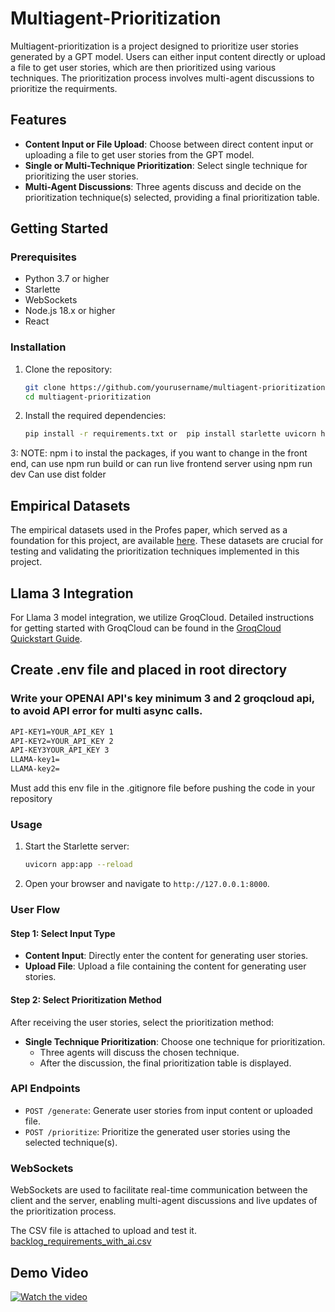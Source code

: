 # Multiagent-Prioritization

Multiagent-prioritization is a project designed to prioritize user stories generated by a GPT model. Users can either input content directly or upload a file to get user stories, which are then prioritized using various techniques. The prioritization process involves multi-agent discussions to prioritize the requirments. 
## Features

- **Content Input or File Upload**: Choose between direct content input or uploading a file to get user stories from the GPT model.
- **Single or Multi-Technique Prioritization**: Select single technique for prioritizing the user stories.
- **Multi-Agent Discussions**: Three agents discuss and decide on the prioritization technique(s) selected, providing a final prioritization table.

## Getting Started

### Prerequisites

- Python 3.7 or higher
- Starlette
- WebSockets
- Node.js 18.x or higher
- React 

### Installation

1. Clone the repository:
    ```bash
    git clone https://github.com/yourusername/multiagent-prioritization.git OR the repo address 
    cd multiagent-prioritization
    ```

2. Install the required dependencies:
    ```bash
    pip install -r requirements.txt or  pip install starlette uvicorn httpx python-dotenv streamlit python-multipart
    ```
3: NOTE: npm i to instal the packages, if you want to change in the front end, can use npm run build or can run live frontend server using npm run dev
   Can use dist folder 

## Empirical Datasets

The empirical datasets used in the Profes paper, which served as a foundation for this project, are available [here](https://github.com/GPT-Laboratory/multiagent-prioritization/tree/main/Datasets_And_results). These datasets are crucial for testing and validating the prioritization techniques implemented in this project.

## Llama 3 Integration

For Llama 3 model integration, we utilize GroqCloud. Detailed instructions for getting started with GroqCloud can be found in the [GroqCloud Quickstart Guide](https://console.groq.com/docs/quickstart).

## Create .env file and placed in root directory 

### Write your OPENAI API's key minimum 3 and 2 groqcloud api, to avoid API error for multi async calls.
```bash
API-KEY1=YOUR_API_KEY 1  
API-KEY2=YOUR_API_KEY 2
API-KEY3YOUR_API_KEY 3
LLAMA-key1=
LLAMA-key2=
```

Must add this env file in the .gitignore file before pushing the code in your repository


### Usage

1. Start the Starlette server:
    ```bash
    uvicorn app:app --reload
    ```

2. Open your browser and navigate to `http://127.0.0.1:8000`.

### User Flow

#### Step 1: Select Input Type

- **Content Input**: Directly enter the content for generating user stories.
- **Upload File**: Upload a file containing the content for generating user stories.

#### Step 2: Select Prioritization Method

After receiving the user stories, select the prioritization method:

- **Single Technique Prioritization**: Choose one technique for prioritization.
  - Three agents will discuss the chosen technique.
  - After the discussion, the final prioritization table is displayed.


### API Endpoints

- `POST /generate`: Generate user stories from input content or uploaded file.
- `POST /prioritize`: Prioritize the generated user stories using the selected technique(s).

### WebSockets

WebSockets are used to facilitate real-time communication between the client and the server, enabling multi-agent discussions and live updates of the prioritization process.

The CSV file is attached to upload and test it. 
[backlog_requirements_with_ai.csv](https://github.com/user-attachments/files/15751077/backlog_requirements_with_ai.csv)

## Demo Video

[![Watch the video](https://img.youtube.com/vi/CIKOFt-Vr1k/maxresdefault.jpg)](https://youtu.be/CIKOFt-Vr1k)




